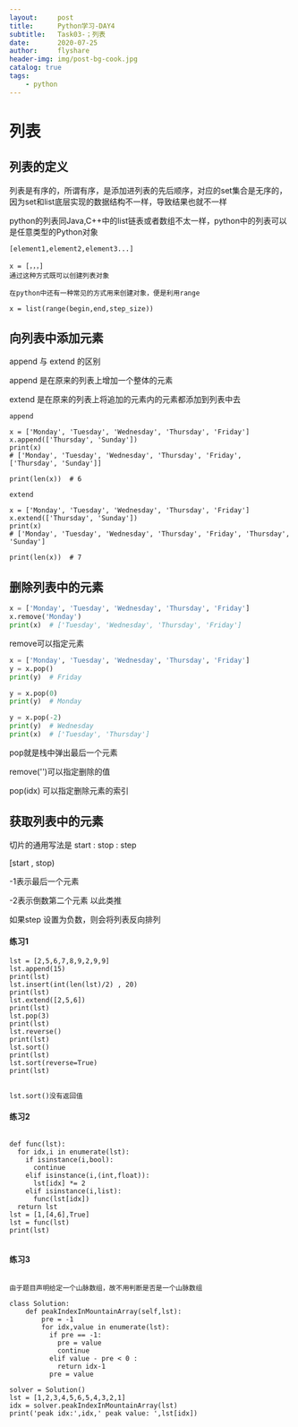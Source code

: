 ```yaml
---
layout:     post
title:      Python学习-DAY4
subtitle:   Task03-；列表
date:       2020-07-25
author:     flyshare
header-img: img/post-bg-cook.jpg
catalog: true
tags:
    - python
---
```


# 列表

## 列表的定义

列表是有序的，所谓有序，是添加进列表的先后顺序，对应的set集合是无序的，因为set和list底层实现的数据结构不一样，导致结果也就不一样

python的列表同Java,C++中的list链表或者数组不太一样，python中的列表可以是任意类型的Python对象

```
[element1,element2,element3...]
```

```
x = [，，，]
通过这种方式既可以创建列表对象

```

```
在python中还有一种常见的方式用来创建对象，便是利用range

x = list(range(begin,end,step_size))

```

## 向列表中添加元素

append 与 extend 的区别

append 是在原来的列表上增加一个整体的元素

extend 是在原来的列表上将追加的元素内的元素都添加到列表中去

```
append

x = ['Monday', 'Tuesday', 'Wednesday', 'Thursday', 'Friday']
x.append(['Thursday', 'Sunday'])
print(x)  
# ['Monday', 'Tuesday', 'Wednesday', 'Thursday', 'Friday', ['Thursday', 'Sunday']]

print(len(x))  # 6

```

```
extend

x = ['Monday', 'Tuesday', 'Wednesday', 'Thursday', 'Friday']
x.extend(['Thursday', 'Sunday'])
print(x)  
# ['Monday', 'Tuesday', 'Wednesday', 'Thursday', 'Friday', 'Thursday', 'Sunday']

print(len(x))  # 7
```

## 删除列表中的元素

```python
x = ['Monday', 'Tuesday', 'Wednesday', 'Thursday', 'Friday']
x.remove('Monday')
print(x)  # ['Tuesday', 'Wednesday', 'Thursday', 'Friday']
```
remove可以指定元素

```python
x = ['Monday', 'Tuesday', 'Wednesday', 'Thursday', 'Friday']
y = x.pop()
print(y)  # Friday

y = x.pop(0)
print(y)  # Monday

y = x.pop(-2)
print(y)  # Wednesday
print(x)  # ['Tuesday', 'Thursday']
```
pop就是栈中弹出最后一个元素

remove('')可以指定删除的值

pop(idx) 可以指定删除元素的索引


## 获取列表中的元素

切片的通用写法是 start : stop : step

[start , stop)

-1表示最后一个元素

-2表示倒数第二个元素  以此类推

如果step 设置为负数，则会将列表反向排列



#### 练习1
```
lst = [2,5,6,7,8,9,2,9,9]
lst.append(15)
print(lst)
lst.insert(int(len(lst)/2) , 20)
print(lst)
lst.extend([2,5,6])
print(lst)
lst.pop(3)
print(lst)
lst.reverse()
print(lst)
lst.sort()
print(lst)
lst.sort(reverse=True)
print(lst)


lst.sort()没有返回值
```


#### 练习2
```

def func(lst):
  for idx,i in enumerate(lst):
    if isinstance(i,bool):
      continue
    elif isinstance(i,(int,float)):
      lst[idx] *= 2
    elif isinstance(i,list):
      func(lst[idx])
  return lst
lst = [1,[4,6],True]
lst = func(lst)
print(lst)
    
```
#### 练习3
```

由于题目声明给定一个山脉数组，故不用判断是否是一个山脉数组

class Solution:
    def peakIndexInMountainArray(self,lst):
        pre = -1
        for idx,value in enumerate(lst):
          if pre == -1:
            pre = value
            continue
          elif value - pre < 0 :
            return idx-1
          pre = value
          
solver = Solution()
lst = [1,2,3,4,5,6,5,4,3,2,1]
idx = solver.peakIndexInMountainArray(lst)
print('peak idx:',idx,' peak value: ',lst[idx])

          
```
